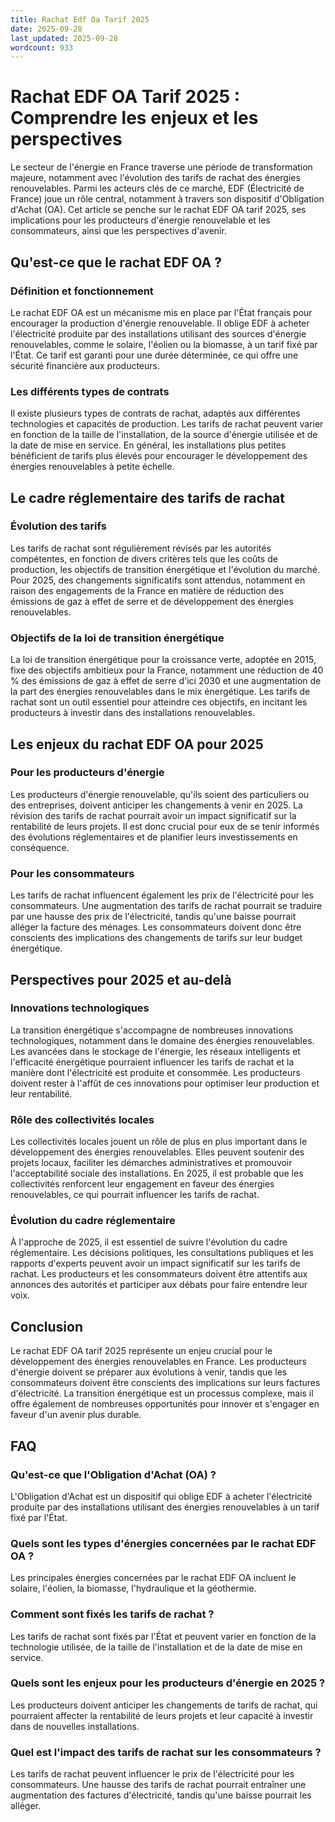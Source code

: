 ```yaml
---
title: Rachat Edf Oa Tarif 2025
date: 2025-09-28
last_updated: 2025-09-28
wordcount: 933
---
```


# Rachat EDF OA Tarif 2025 : Comprendre les enjeux et les perspectives

Le secteur de l'énergie en France traverse une période de transformation majeure, notamment avec l'évolution des tarifs de rachat des énergies renouvelables. Parmi les acteurs clés de ce marché, EDF (Électricité de France) joue un rôle central, notamment à travers son dispositif d'Obligation d'Achat (OA). Cet article se penche sur le rachat EDF OA tarif 2025, ses implications pour les producteurs d'énergie renouvelable et les consommateurs, ainsi que les perspectives d'avenir.

## Qu'est-ce que le rachat EDF OA ?

### Définition et fonctionnement

Le rachat EDF OA est un mécanisme mis en place par l'État français pour encourager la production d'énergie renouvelable. Il oblige EDF à acheter l'électricité produite par des installations utilisant des sources d'énergie renouvelables, comme le solaire, l'éolien ou la biomasse, à un tarif fixé par l'État. Ce tarif est garanti pour une durée déterminée, ce qui offre une sécurité financière aux producteurs.

### Les différents types de contrats

Il existe plusieurs types de contrats de rachat, adaptés aux différentes technologies et capacités de production. Les tarifs de rachat peuvent varier en fonction de la taille de l'installation, de la source d'énergie utilisée et de la date de mise en service. En général, les installations plus petites bénéficient de tarifs plus élevés pour encourager le développement des énergies renouvelables à petite échelle.

## Le cadre réglementaire des tarifs de rachat

### Évolution des tarifs

Les tarifs de rachat sont régulièrement révisés par les autorités compétentes, en fonction de divers critères tels que les coûts de production, les objectifs de transition énergétique et l'évolution du marché. Pour 2025, des changements significatifs sont attendus, notamment en raison des engagements de la France en matière de réduction des émissions de gaz à effet de serre et de développement des énergies renouvelables.

### Objectifs de la loi de transition énergétique

La loi de transition énergétique pour la croissance verte, adoptée en 2015, fixe des objectifs ambitieux pour la France, notamment une réduction de 40 % des émissions de gaz à effet de serre d'ici 2030 et une augmentation de la part des énergies renouvelables dans le mix énergétique. Les tarifs de rachat sont un outil essentiel pour atteindre ces objectifs, en incitant les producteurs à investir dans des installations renouvelables.

## Les enjeux du rachat EDF OA pour 2025

### Pour les producteurs d'énergie

Les producteurs d'énergie renouvelable, qu'ils soient des particuliers ou des entreprises, doivent anticiper les changements à venir en 2025. La révision des tarifs de rachat pourrait avoir un impact significatif sur la rentabilité de leurs projets. Il est donc crucial pour eux de se tenir informés des évolutions réglementaires et de planifier leurs investissements en conséquence.

### Pour les consommateurs

Les tarifs de rachat influencent également les prix de l'électricité pour les consommateurs. Une augmentation des tarifs de rachat pourrait se traduire par une hausse des prix de l'électricité, tandis qu'une baisse pourrait alléger la facture des ménages. Les consommateurs doivent donc être conscients des implications des changements de tarifs sur leur budget énergétique.

## Perspectives pour 2025 et au-delà

### Innovations technologiques

La transition énergétique s'accompagne de nombreuses innovations technologiques, notamment dans le domaine des énergies renouvelables. Les avancées dans le stockage de l'énergie, les réseaux intelligents et l'efficacité énergétique pourraient influencer les tarifs de rachat et la manière dont l'électricité est produite et consommée. Les producteurs doivent rester à l'affût de ces innovations pour optimiser leur production et leur rentabilité.

### Rôle des collectivités locales

Les collectivités locales jouent un rôle de plus en plus important dans le développement des énergies renouvelables. Elles peuvent soutenir des projets locaux, faciliter les démarches administratives et promouvoir l'acceptabilité sociale des installations. En 2025, il est probable que les collectivités renforcent leur engagement en faveur des énergies renouvelables, ce qui pourrait influencer les tarifs de rachat.

### Évolution du cadre réglementaire

À l'approche de 2025, il est essentiel de suivre l'évolution du cadre réglementaire. Les décisions politiques, les consultations publiques et les rapports d'experts peuvent avoir un impact significatif sur les tarifs de rachat. Les producteurs et les consommateurs doivent être attentifs aux annonces des autorités et participer aux débats pour faire entendre leur voix.

## Conclusion

Le rachat EDF OA tarif 2025 représente un enjeu crucial pour le développement des énergies renouvelables en France. Les producteurs d'énergie doivent se préparer aux évolutions à venir, tandis que les consommateurs doivent être conscients des implications sur leurs factures d'électricité. La transition énergétique est un processus complexe, mais il offre également de nombreuses opportunités pour innover et s'engager en faveur d'un avenir plus durable.

## FAQ

### Qu'est-ce que l'Obligation d'Achat (OA) ?

L'Obligation d'Achat est un dispositif qui oblige EDF à acheter l'électricité produite par des installations utilisant des énergies renouvelables à un tarif fixé par l'État.

### Quels sont les types d'énergies concernées par le rachat EDF OA ?

Les principales énergies concernées par le rachat EDF OA incluent le solaire, l'éolien, la biomasse, l'hydraulique et la géothermie.

### Comment sont fixés les tarifs de rachat ?

Les tarifs de rachat sont fixés par l'État et peuvent varier en fonction de la technologie utilisée, de la taille de l'installation et de la date de mise en service.

### Quels sont les enjeux pour les producteurs d'énergie en 2025 ?

Les producteurs doivent anticiper les changements de tarifs de rachat, qui pourraient affecter la rentabilité de leurs projets et leur capacité à investir dans de nouvelles installations.

### Quel est l'impact des tarifs de rachat sur les consommateurs ?

Les tarifs de rachat peuvent influencer le prix de l'électricité pour les consommateurs. Une hausse des tarifs de rachat pourrait entraîner une augmentation des factures d'électricité, tandis qu'une baisse pourrait les alléger.